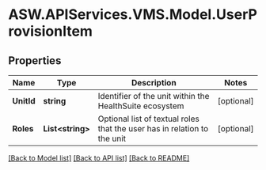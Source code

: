 # ASW.APIServices.VMS.Model.UserProvisionItem
## Properties

Name | Type | Description | Notes
------------ | ------------- | ------------- | -------------
**UnitId** | **string** | Identifier of the unit within the HealthSuite ecosystem | [optional] 
**Roles** | **List&lt;string&gt;** | Optional list of textual roles that the user has in relation to the unit | [optional] 

[[Back to Model list]](../README.md#documentation-for-models) [[Back to API list]](../README.md#documentation-for-api-endpoints) [[Back to README]](../README.md)

